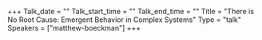 +++
Talk_date = ""
Talk_start_time = ""
Talk_end_time = ""
Title = "There is No Root Cause: Emergent Behavior in Complex Systems"
Type = "talk"
Speakers = ["matthew-boeckman"]
+++


